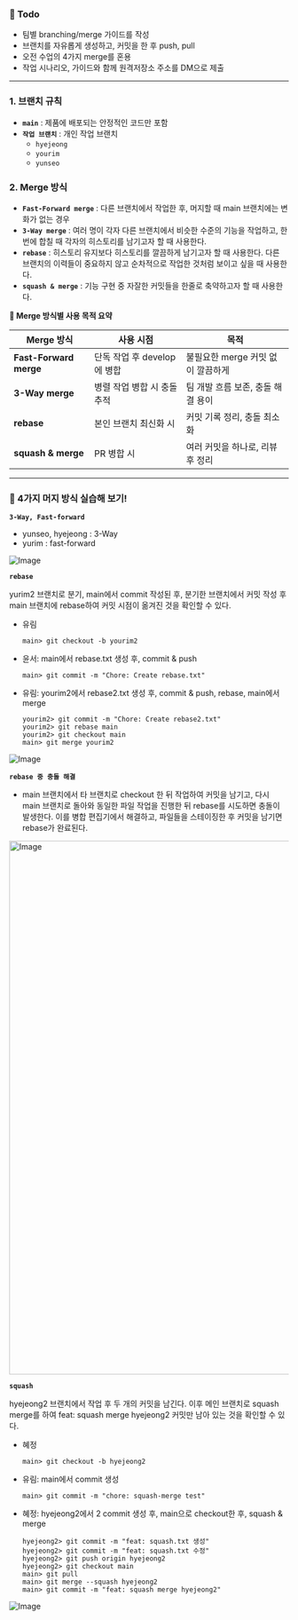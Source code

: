 <h3>🐤 Todo</h3>

- 팀별 branching/merge 가이드를 작성
- 브랜치를 자유롭게 생성하고, 커밋을 한 후 push, pull
- 오전 수업의 4가지 merge를 혼용
- 작업 시나리오, 가이드와 함께 원격저장소 주소를 DM으로 제출

---

### 1. 브랜치 규칙

- **`main`** : 제품에 배포되는 안정적인 코드만 포함
- **`작업 브랜치`** : 개인 작업 브랜치
  - `hyejeong`
  - `yourim`
  - `yunseo`

### 2. Merge 방식

- **`Fast-Forward merge`** : 다른 브랜치에서 작업한 후, 머지할 때 main 브랜치에는 변화가 없는 경우
- **`3-Way merge`** : 여러 명이 각자 다른 브랜치에서 비슷한 수준의 기능을 작업하고, 한번에 합칠 때 각자의 히스토리를 남기고자 할 때 사용한다.
- **`rebase`** : 히스토리 유지보다 히스토리를 깔끔하게 남기고자 할 때 사용한다. 다른 브랜치의 이력들이 중요하지 않고 순차적으로 작업한 것처럼 보이고 싶을 때 사용한다.
- **`squash & merge`** : 기능 구현 중 자잘한 커밋들을 한줄로 축약하고자 할 때 사용한다.

**🐳 Merge 방식별 사용 목적 요약**

| **Merge 방식**         | 사용 시점                   | 목적                              |
| ---------------------- | --------------------------- | --------------------------------- |
| **Fast-Forward merge** | 단독 작업 후 develop에 병합 | 불필요한 merge 커밋 없이 깔끔하게 |
| **3-Way merge**        | 병렬 작업 병합 시 충돌 추적 | 팀 개발 흐름 보존, 충돌 해결 용이 |
| **rebase**             | 본인 브랜치 최신화 시       | 커밋 기록 정리, 충돌 최소화       |
| **squash & merge**     | PR 병합 시                  | 여러 커밋을 하나로, 리뷰 후 정리  |

<hr/>

<h3>🙊 4가지 머지 방식 실습해 보기!</h3>

**`3-Way, Fast-forward`**

- yunseo, hyejeong : 3-Way
- yurim : fast-forward

![Image](https://github.com/user-attachments/assets/8056fbcc-39d0-4106-b3fd-1fee61846886)

**`rebase`**

yurim2 브랜치로 분기, main에서 commit 작성된 후, 분기한 브랜치에서 커밋 작성 후 main 브랜치에 rebase하여 커밋 시점이 옮겨진 것을 확인할 수 있다.

- 유림
    ``` shell
    main> git checkout -b yourim2
    ```
- 윤서: main에서 rebase.txt 생성 후, commit & push
    ``` shell
    main> git commit -m "Chore: Create rebase.txt"
    ```
- 유림: yourim2에서 rebase2.txt 생성 후, commit & push, rebase, main에서 merge
    ``` shell
    yourim2> git commit -m "Chore: Create rebase2.txt"
    yourim2> git rebase main
    yourim2> git checkout main
    main> git merge yourim2
    ```

![Image](https://github.com/user-attachments/assets/72e037bb-b1ed-433c-954d-0a022f6cfa0c)

**`rebase 중 충돌 해결`**

- main 브랜치에서 타 브랜치로 checkout 한 뒤 작업하여 커밋을 남기고, 다시 main 브랜치로 돌아와 동일한 파일 작업을 진행한 뒤 rebase를 시도하면 충돌이 발생한다. 이를 병합 편집기에서 해결하고, 파일들을 스테이징한 후 커밋을 남기면 rebase가 완료된다.

<img width="962" alt="Image" src="https://github.com/user-attachments/assets/c8303648-4798-4d4b-9559-646d78f3ee47" />

**`squash`**

hyejeong2 브랜치에서 작업 후 두 개의 커밋을 남긴다. 이후 메인 브랜치로 squash merge를 하여 feat: squash merge hyejeong2 커밋만 남아 있는 것을 확인할 수 있다.

- 혜정
    ``` shell
    main> git checkout -b hyejeong2
    ```
- 유림: main에서 commit 생성
    ``` shell
    main> git commit -m "chore: squash-merge test"
    ```
- 혜정: hyejeong2에서 2 commit 생성 후, main으로 checkout한 후, squash & merge
    ``` shell
    hyejeong2> git commit -m "feat: squash.txt 생성"
    hyejeong2> git commit -m "feat: squash.txt 수정"
    hyejeong2> git push origin hyejeong2
    hyejeong2> git checkout main
    main> git pull
    main> git merge --squash hyejeong2
    main> git commit -m "feat: squash merge hyejeong2"
    ```

![Image](https://github.com/user-attachments/assets/26e1ae53-2256-4197-86a2-5facf2b6c944)

